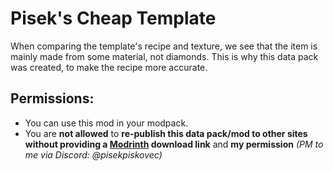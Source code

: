 # Pisek's Cheap Template

When comparing the template's recipe and texture, we see that the item is mainly made from some material, not diamonds. This is why this data pack was created, to make the recipe more accurate.

## Permissions:
* You can use this mod in your modpack.
* You are **not allowed** to **re-publish this data pack/mod to other sites without providing a [Modrinth](https://modrinth.com/datapack/piseks-cheap-templates) download link** and **my permission** *(PM to me via Discord: @pisekpiskovec)*
